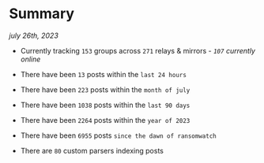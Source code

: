 
# Summary
_july 26th, 2023_

- Currently tracking `153` groups across `271` relays & mirrors - _`107` currently online_

- There have been `13` posts within the `last 24 hours`

- There have been `223` posts within the `month of july`

- There have been `1038` posts within the `last 90 days`

- There have been `2264` posts within the `year of 2023`

- There have been `6955` posts `since the dawn of ransomwatch`

- There are `80` custom parsers indexing posts
